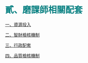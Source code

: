 # <font color=#007F80 face=微軟正黑體>貳、磨課師相關配套</font>

<font face=微軟正黑體>

<a href="2-1.md" target="_self" title="資源投入">一、資源投入</a>

<a href="2-2.md" target="_self" title="智財檢核機制">二、智財檢核機制</a>

<a href="2-3.md" target="_self" title="行政配套">三、行政配套</a>

<a href="2-4.md" target="_self" title="品質檢核機制">四、品質檢核機制</a>